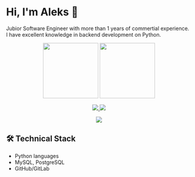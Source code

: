 # Hi, I'm Aleks 👋
Jubior Software Engineer with more than 1 years of commertial experience. I have excellent knowledge in backend development on Python.

<p align='center'>
   <a href="https://github-readme-stats.vercel.app/api?username=romankh3&show_icons=true&count_private=true">
       <img height=150 src="https://github-readme-stats.vercel.app/api?username=MrAleksAD&show_icons=true&count_private=true"/></a>
   <a href="https://github.com/romankh3/github-readme-stats">
       <img height=150 src="https://github-readme-stats.vercel.app/api/top-langs/?username=MrAleksAD&layout=compact"/></a>
</p>

<p align='center'>
   <a href="https://www.linkedin.com/in/aleks-qa">
       <img src="https://img.shields.io/badge/linkedin-%230077B5.svg?&style=for-the-badge&logo=linkedin&logoColor=white"/>
   </a>
   <a href="https://t.me/joinchat/@MrAleksLTD">
       <img src="https://img.shields.io/badge/Telegram-2CA5E0?style=for-the-badge&logo=telegram&logoColor=white"/>
   </a>
 
  <p align='center'>
   <a href="https://docs.google.com/spreadsheets/d/1hJeIoFVYuCwjO-rC83okDPHGqKE58Nyl8AE4V-lTrIA/edit?usp=sharing">
       <img src="https://img.shields.io/badge/<Test>-<suite>-<red>"/>
    </a>


## 🛠 Technical Stack
*   Python languages
*   MySQL, PostgreSQL
*   GitHub/GitLab


